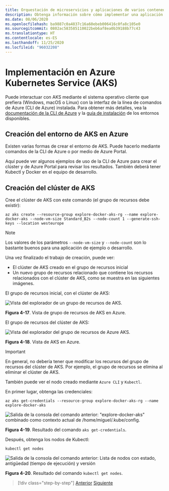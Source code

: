 ```yaml
---
title: Orquestación de microservicios y aplicaciones de varios contenedores para una alta escalabilidad y disponibilidad
description: Obtenga información sobre cómo implementar una aplicación con Azure Kubernetes Service.
ms.date: 08/06/2020
ms.openlocfilehash: ba9887c0a4837c16a60ebeb006416c0fa8c105e0
ms.sourcegitcommit: 0802ac583585110022beb6af8ea0b39188b77c43
ms.translationtype: HT
ms.contentlocale: es-ES
ms.lasthandoff: 11/25/2020
ms.locfileid: "96032208"
---
```

# <a name="deploy-to-azure-kubernetes-service-aks"></a>Implementación en Azure Kubernetes Service (AKS)

Puede interactuar con AKS mediante el sistema operativo cliente que prefiera (Windows, macOS o Linux) con la interfaz de la línea de comandos de Azure (CLI de Azure) instalada. Para obtener más detalles, vea la [documentación de la CLI de Azure](/cli/azure/?view=azure-cli-latest) y la [guía de instalación](/cli/azure/install-azure-cli?view=azure-cli-latest) de los entornos disponibles.

## <a name="create-the-aks-environment-in-azure"></a>Creación del entorno de AKS en Azure

Existen varias formas de crear el entorno de AKS. Puede hacerlo mediante comandos de la CLI de Azure o por medio de Azure Portal.

Aquí puede ver algunos ejemplos de uso de la CLI de Azure para crear el clúster y de Azure Portal para revisar los resultados. También deberá tener Kubectl y Docker en el equipo de desarrollo.

## <a name="create-the-aks-cluster"></a>Creación del clúster de AKS

Cree el clúster de AKS con este comando (el grupo de recursos debe existir):

```console
az aks create --resource-group explore-docker-aks-rg --name explore-docker-aks --node-vm-size Standard_B2s --node-count 1 --generate-ssh-keys --location westeurope
```

> [!NOTE]
> Los valores de los parámetros `--node-vm-size` y `--node-count` son lo bastante buenos para una aplicación de ejemplo o desarrollo.

Una vez finalizado el trabajo de creación, puede ver:

- El clúster de AKS creado en el grupo de recursos inicial
- Un nuevo grupo de recursos relacionado que contiene los recursos relacionados con el clúster de AKS, como se muestra en las siguientes imágenes.

El grupo de recursos inicial, con el clúster de AKS:

![Vista del explorador de un grupo de recursos de AKS.](media/deploy-azure-kubernetes-service/aks-cluster-view.png)

**Figura 4-17**. Vista de grupo de recursos de AKS en Azure.

El grupo de recursos del clúster de AKS:

![Vista del explorador del grupo de recursos de Azure AKS.](media/deploy-azure-kubernetes-service/aks-resource-group-view.png)

**Figura 4-18**. Vista de AKS en Azure.

> [!IMPORTANT]
> En general, no debería tener que modificar los recursos del grupo de recursos del clúster de AKS. Por ejemplo, el grupo de recursos se elimina al eliminar el clúster de AKS.

También puede ver el nodo creado mediante `Azure CLI` y `Kubectl`.

En primer lugar, obtenga las credenciales:

```console
az aks get-credentials --resource-group explore-docker-aks-rg --name explore-docker-aks
```

![Salida de la consola del comando anterior: "explore-docker-aks" combinado como contexto actual de /home/miguel/.kube/config.](media/deploy-azure-kubernetes-service/get-credentials-command-result.png)

**Figura 4-19**. Resultado del comando `aks get-credentials`.

Después, obtenga los nodos de Kubectl:

```console
kubectl get nodes
```

![Salida de la consola del comando anterior: Lista de nodos con estado, antigüedad (tiempo de ejecución) y versión](media/deploy-azure-kubernetes-service/kubectl-get-nodes-command-result.png)

**Figura 4-20**. Resultado del comando `kubectl get nodes`.

> [!div class="step-by-step"]
> [Anterior](orchestrate-high-scalability-availability.md)
> [Siguiente](docker-apps-development-environment.md)
